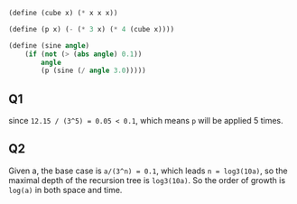 ```scheme
(define (cube x) (* x x x))

(define (p x) (- (* 3 x) (* 4 (cube x))))

(define (sine angle)
	(if (not (> (abs angle) 0.1))
		angle
		(p (sine (/ angle 3.0)))))
```

## Q1

since `12.15 / (3^5) = 0.05 < 0.1`, which means `p` will be applied 5 times.

## Q2

Given a, the base case is `a/(3^n) = 0.1`, which leads `n = log3(10a)`, so the maximal depth of the recursion tree is `log3(10a)`. So the order of growth is `log(a)` in both space and time.
